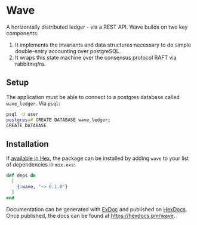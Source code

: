 # Wave

A horizontally distributed ledger - via a REST API. Wave builds on two key components:

1. It implements the invariants and data structures necessary to do simple double-entry accounting over postgreSQL.
2. It wraps this state machine over the consensus protocol RAFT via rabbitmq/ra.

## Setup

The application must be able to connect to a postgres database called `wave_ledger`. Via `psql`:

```zsh
psql -U user
postgres=# CREATE DATABASE wave_ledger;
CREATE DATABASE
```

## Installation

If [available in Hex](https://hex.pm/docs/publish), the package can be installed
by adding `wave` to your list of dependencies in `mix.exs`:

```elixir
def deps do
  [
    {:wave, "~> 0.1.0"}
  ]
end
```

Documentation can be generated with [ExDoc](https://github.com/elixir-lang/ex_doc)
and published on [HexDocs](https://hexdocs.pm). Once published, the docs can
be found at <https://hexdocs.pm/wave>.
